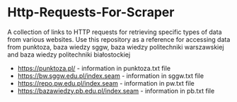# Http-Requests-For-Scraper

A collection of links to HTTP requests for retrieving specific types of data from various websites. Use this repository as a reference for accessing data from punktoza, baza wiedzy sggw, baza wiedzy politechniki warszawskiej and baza wiedzy politechniki białostockiej
- https://punktoza.pl/ - information in punktoza.txt file
- https://bw.sggw.edu.pl/index.seam - information in sggw.txt file
- https://repo.pw.edu.pl/index.seam - information in pw.txt file 
- https://bazawiedzy.pb.edu.pl/index.seam - information in pb.txt file 
